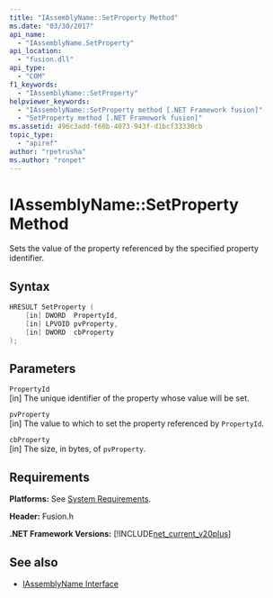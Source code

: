 ```yaml
---
title: "IAssemblyName::SetProperty Method"
ms.date: "03/30/2017"
api_name: 
  - "IAssemblyName.SetProperty"
api_location: 
  - "fusion.dll"
api_type: 
  - "COM"
f1_keywords: 
  - "IAssemblyName::SetProperty"
helpviewer_keywords: 
  - "IAssemblyName::SetProperty method [.NET Framework fusion]"
  - "SetProperty method [.NET Framework fusion]"
ms.assetid: 496c3add-f60b-4073-943f-d1bcf33330cb
topic_type: 
  - "apiref"
author: "rpetrusha"
ms.author: "ronpet"
---
```

# IAssemblyName::SetProperty Method
Sets the value of the property referenced by the specified property identifier.  
  
## Syntax  
  
```cpp  
HRESULT SetProperty (  
    [in] DWORD  PropertyId,  
    [in] LPVOID pvProperty,  
    [in] DWORD  cbProperty  
);  
```  
  
## Parameters  
 `PropertyId`  
 [in] The unique identifier of the property whose value will be set.  
  
 `pvProperty`  
 [in] The value to which to set the property referenced by `PropertyId`.  
  
 `cbProperty`  
 [in] The size, in bytes, of `pvProperty`.  
  
## Requirements  
 **Platforms:** See [System Requirements](../../../../docs/framework/get-started/system-requirements.md).  
  
 **Header:** Fusion.h  
  
 **.NET Framework Versions:** [!INCLUDE[net_current_v20plus](../../../../includes/net-current-v20plus-md.md)]  
  
## See also

- [IAssemblyName Interface](../../../../docs/framework/unmanaged-api/fusion/iassemblyname-interface.md)
